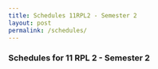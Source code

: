 ```yaml
---
title: Schedules 11RPL2 - Semester 2
layout: post
permalink: /schedules/
---
```

### Schedules for 11 RPL 2 - Semester 2
